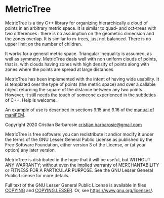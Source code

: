 # MetricTree

MetricTree is a tiny C++ library for organizing hierarchically a cloud of points in 
an arbitrary metric space.
It is similar to quad- and oct-trees with two differences :
there is no assumption on the geometric dimension and the zones overlap.
It is similar to m-trees, just not balanced.
There is no upper limit on the number of children.

It works for a general metric space.
Triangular inequality is assumed, as well as symmetry.
MetricTree deals well with non uniform clouds of points, that is, with clouds having zones with
high density of points along with zones where the points are spread at large distances.

MetricTree has been implemented with the intent of having wide usability.
It is templated over the type of points (the metric space) and over a callable
object returning the square of the distance between any two points.
However, it still needs the touch of someone experienced in the subtleties of C++.
Help is welcome.

An example of use is described in sections 9.15 and 9.16 of the
[manual of maniFEM](https://webpages.ciencias.ulisboa.pt/~cabarbarosie/manifem/manual-manifem.pdf).

Copyright 2020 Cristian Barbarosie cristian.barbarosie@gmail.com

MetricTree is free software: you can redistribute it and/or modify
it under the terms of the GNU Lesser General Public License as published by
the Free Software Foundation, either version 3 of the License, or
(at your option) any later version.

MetricTree is distributed in the hope that it will be useful,
but WITHOUT ANY WARRANTY; without even the implied warranty of
MERCHANTABILITY or FITNESS FOR A PARTICULAR PURPOSE.  See the
GNU Lesser General Public License for more details.

Full text of the GNU Lesser General Public License is available in files [COPYING](COPYING) and [COPYING.LESSER](COPYING.LESSER).
Or, see <https://www.gnu.org/licenses/>.
